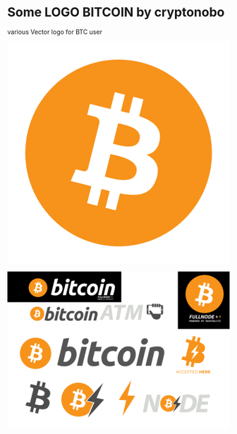
# Some LOGO BITCOIN by cryptonobo
  various Vector logo for BTC user

![bitcoin](https://github.com/cryptonobo/Some-LOGO-/blob/master/Bitcoin.png)

![bitcoin2](https://github.com/cryptonobo/Some-LOGO-/blob/master/preview.png)


